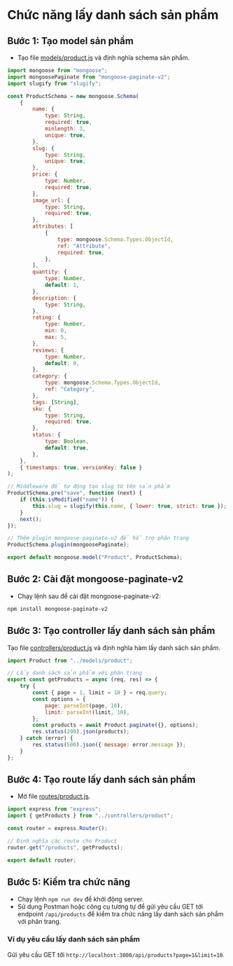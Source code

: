# Chức năng lấy danh sách sản phẩm

## Bước 1: Tạo model sản phẩm

-   Tạo file [models/product.js](../../models/product.js) và định nghĩa schema sản phẩm.

```javascript
import mongoose from "mongoose";
import mongoosePaginate from "mongoose-paginate-v2";
import slugify from "slugify";

const ProductSchema = new mongoose.Schema(
    {
        name: {
            type: String,
            required: true,
            minlength: 3,
            unique: true,
        },
        slug: {
            type: String,
            unique: true,
        },
        price: {
            type: Number,
            required: true,
        },
        image_url: {
            type: String,
            required: true,
        },
        attributes: [
            {
                type: mongoose.Schema.Types.ObjectId,
                ref: "Attribute",
                required: true,
            },
        ],
        quantity: {
            type: Number,
            default: 1,
        },
        description: {
            type: String,
        },
        rating: {
            type: Number,
            min: 0,
            max: 5,
        },
        reviews: {
            type: Number,
            default: 0,
        },
        category: {
            type: mongoose.Schema.Types.ObjectId,
            ref: "Category",
        },
        tags: [String],
        sku: {
            type: String,
            required: true,
        },
        status: {
            type: Boolean,
            default: true,
        },
    },
    { timestamps: true, versionKey: false }
);

// Middleware để tự động tạo slug từ tên sản phẩm
ProductSchema.pre("save", function (next) {
    if (this.isModified("name")) {
        this.slug = slugify(this.name, { lower: true, strict: true });
    }
    next();
});

// Thêm plugin mongoose-paginate-v2 để hỗ trợ phân trang
ProductSchema.plugin(mongoosePaginate);

export default mongoose.model("Product", ProductSchema);
```

## Bước 2: Cài đặt mongoose-paginate-v2

-   Chạy lệnh sau để cài đặt mongoose-paginate-v2:

```bash
npm install mongoose-paginate-v2
```

## Bước 3: Tạo controller lấy danh sách sản phẩm

Tạo file [controllers/product.js](../../controllers/product.js) và định nghĩa hàm lấy danh sách sản phẩm.

```javascript
import Product from "../models/product";

// Lấy danh sách sản phẩm với phân trang
export const getProducts = async (req, res) => {
    try {
        const { page = 1, limit = 10 } = req.query;
        const options = {
            page: parseInt(page, 10),
            limit: parseInt(limit, 10),
        };
        const products = await Product.paginate({}, options);
        res.status(200).json(products);
    } catch (error) {
        res.status(500).json({ message: error.message });
    }
};
```

## Bước 4: Tạo route lấy danh sách sản phẩm

-   Mở file [routes/product.js](../../routes/product.js).

```javascript
import express from "express";
import { getProducts } from "../controllers/product";

const router = express.Router();

// Định nghĩa các route cho Product
router.get("/products", getProducts);

export default router;
```

## Bước 5: Kiểm tra chức năng

-   Chạy lệnh `npm run dev` để khởi động server.
-   Sử dụng Postman hoặc công cụ tương tự để gửi yêu cầu GET tới endpoint `/api/products` để kiểm tra chức năng lấy danh sách sản phẩm với phân trang.

### Ví dụ yêu cầu lấy danh sách sản phẩm

Gửi yêu cầu GET tới `http://localhost:3000/api/products?page=1&limit=10`.
